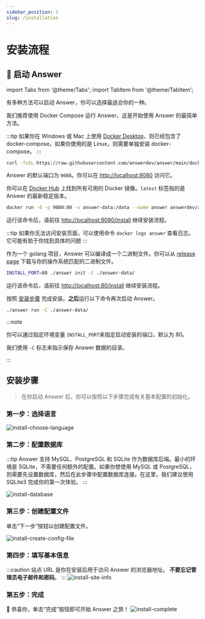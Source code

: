 ```yaml
---
sidebar_position: 1
slug: /installation
---
```


# 安装流程

## 🚀 启动 Answer

import Tabs from '@theme/Tabs';
import TabItem from '@theme/TabItem';

有多种方法可以启动 Answer，你可以选择最适合你的一种。

<Tabs>
  <TabItem value="docker-compose" label="Docker Compose" default>

我们推荐使用 Docker Compose 运行 Answer。这是开始使用 Answer 的最简单方法。

:::tip
如果你在 Windows 或 Mac 上使用 [Docker Desktop](https://www.docker.com/products/docker-desktop)，则已经包含了 docker-compose。如果你使用的是 Linux，则需要单独安装 docker-compose。
:::

```bash
curl -fsSL https://raw.githubusercontent.com/answerdev/answer/main/docker-compose.yaml | docker compose -p answer -f - up
```

Answer 的默认端口为 `9080`。你可以在 <http://localhost:9080> 访问它。

  </TabItem>
  <TabItem value="docker" label="Docker">

你可以在 [Docker Hub](https://hub.docker.com/r/answerdev/answer/tags) 上找到所有可用的 Docker 镜像。`latest` 标签指的是 Answer 的最新稳定版本。

```bash
docker run -d -p 9080:80 -v answer-data:/data --name answer answerdev/answer:latest
```

运行该命令后，请前往 <http://localhost:9080/install> 继续安装流程。

:::tip
如果你无法访问安装页面，可以使用命令 `docker logs answer` 查看日志。它可能有助于你找到具体的问题
:::

  </TabItem>
  <TabItem value="binary" label="Binary">

作为一个 golang 项目，Answer 可以编译成一个二进制文件。你可以从 [release page](https://github.com/apache/incubator-answer/releases) 下载与你的操作系统匹配的二进制文件。

```bash
INSTALL_PORT=80 ./answer init -C ./answer-data/
```

运行该命令后，请前往 <http://localhost:80/install> 继续安装流程。

按照 [安装步骤](#install-steps) 完成安装。**之后**运行以下命令再次启动 Answer。

```bash
./answer run -C ./answer-data/
```

:::note

你可以通过指定环境变量 `INSTALL_PORT`来指定启动安装的端口，默认为 80。

我们使用 `-C` 标志来指示保存 Answer 数据的目录。

:::

  </TabItem>
</Tabs>

## 安装步骤

> 在你启动 Answer 后，你可以按照以下步骤完成有关基本配置的初始化。

### 第一步：选择语言

![install-choose-language](/img/docs/install-choose-language.png)

### 第二步：配置数据库

:::tip
Answer 支持 MySQL、PostgreSQL 和 SQLite 作为数据库后端。最小的环境是 SQLite，不需要任何额外的配置。如果你想使用 MySQL 或 PostgreSQL，则需要先设置数据库，然后在此步骤中配置数据库连接。在这里，我们建议使用 SQLite3 完成你的第一次体验。
:::

![install-database](/img/docs/install-database.png)

### 第三步：创建配置文件

单击“下一步”按钮以创建配置文件。

![install-create-config-file](/img/docs/install-create-config-file.png)

### 第四步：填写基本信息

:::caution
站点 URL 是你在安装后用于访问 Answer 的浏览器地址。
**不要忘记管理员电子邮件和密码**。
:::
![install-site-info](/img/docs/install-site-info.png)

### 第五步：完成

🎉 恭喜你，单击“完成”按钮即可开始 Answer 之旅！
![install-complete](/img/docs/install-complete.png)
